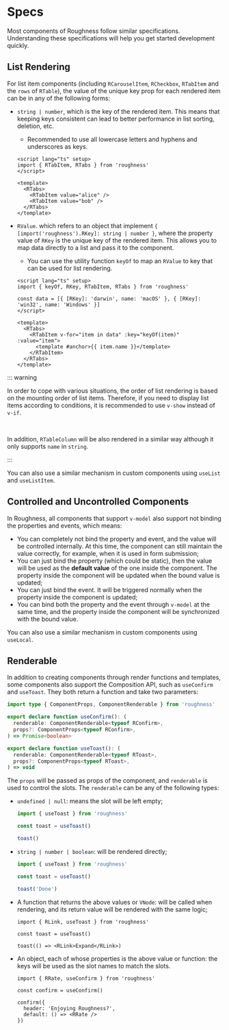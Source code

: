 <script lang="ts" setup>
import { keyOf, RDetails, RKey, RTabItem, RTabs } from 'roughness'

const data = [{ [RKey]: 'darwin', name: 'macOS' }, { [RKey]: 'win32', name: 'Windows' }]
</script>

# Specs

Most components of Roughness follow similar specifications. Understanding these specifications will help you get started development quickly.

## List Rendering

For list item components (including `RCarouselItem`, `RCheckbox`, `RTabItem` and the `rows` of `RTable`), the value of the unique key prop for each rendered item can be in any of the following forms:

- `string | number`, which is the key of the rendered item. This means that keeping keys consistent can lead to better performance in list sorting, deletion, etc.
     - Recommended to use all lowercase letters and hyphens and underscores as keys.

    <RDetails>
      <template #summary>Show Code</template>

    ```vue
    <script lang="ts" setup>
    import { RTabItem, RTabs } from 'roughness'
    </script>

    <template>
      <RTabs>
        <RTabItem value="alice" />
        <RTabItem value="bob" />
      </RTabs>
    </template>
    ```

    </RDetails>

    <RTabs>
      <RTabItem value="alice" />
      <RTabItem value="bob" />
    </RTabs>

- `RValue`. which refers to an object that implement `{ [import('roughness').RKey]: string | number }`, where the property value of `RKey` is the unique key of the rendered item. This allows you to map data directly to a list and pass it to the component.
    - You can use the utility function `keyOf` to map an `RValue` to key that can be used for list rendering.

    <RDetails>
      <template #summary>Show Code</template>

    ```vue
    <script lang="ts" setup>
    import { keyOf, RKey, RTabItem, RTabs } from 'roughness'

    const data = [{ [RKey]: 'darwin', name: 'macOS' }, { [RKey]: 'win32', name: 'Windows' }]
    </script>

    <template>
      <RTabs>
        <RTabItem v-for="item in data" :key="keyOf(item)" :value="item">
          <template #anchor>{{ item.name }}</template>
        </RTabItem>
      </RTabs>
    </template>
    ```

    </RDetails>

    <RTabs>
      <RTabItem v-for="item in data" :key="keyOf(item)" :value="item">
        <template #anchor>{{ item.name }}</template>
      </RTabItem>
    </RTabs>

::: warning

In order to cope with various situations, the order of list rendering is based on the mounting order of list items. Therefore, if you need to display list items according to conditions, it is recommended to use `v-show` instead of `v-if`.

<br>

In addition, `RTableColumn` will be also rendered in a similar way although it only supports `name` in `string`.

:::

You can also use a similar mechanism in custom components using `useList` and `useListItem`.

## Controlled and Uncontrolled Components

In Roughness, all components that support `v-model` also support not binding the properties and events, which means:

- You can completely not bind the property and event, and the value will be controlled internally. At this time, the component can still maintain the value correctly, for example, when it is used in form submission;
- You can just bind the property (which could be static), then the value will be used as the **default value** of the one inside the component. The property inside the component will be updated when the bound value is updated;
- You can just bind the event. It will be triggered normally when the property inside the component is updated;
- You can bind both the property and the event through `v-model` at the same time, and the property inside the component will be synchronized with the bound value.

You can also use a similar mechanism in custom components using `useLocal`.

## Renderable

In addition to creating components through render functions and templates, some components also support the Composition API, such as `useConfirm` and `useToast`. They both return a function and take two parameters:

```ts
import type { ComponentProps, ComponentRenderable } from 'roughness'

export declare function useConfirm(): (
  renderable: ComponentRenderable<typeof RConfirm>,
  props?: ComponentProps<typeof RConfirm>,
) => Promise<boolean>

export declare function useToast(): (
  renderable: ComponentRenderable<typeof RToast>,
  props?: ComponentProps<typeof RToast>,
) => void
```

The `props` will be passed as props of the component, and `renderable` is used to control the slots. The `renderable` can be any of the following types:

- `undefined | null`: means the slot will be left empty;

  ```ts
  import { useToast } from 'roughness'

  const toast = useToast()

  toast()
  ```

- `string | number | boolean`: will be rendered directly;

  ```ts
  import { useToast } from 'roughness'

  const toast = useToast()

  toast('Done')
  ```

- A function that returns the above values or `VNode`: will be called when rendering, and its return value will be rendered with the same logic;

  ```tsx
  import { RLink, useToast } from 'roughness'

  const toast = useToast()

  toast(() => <RLink>Expand</RLink>)
  ```

- An object, each of whose properties is the above value or function: the keys will be used as the slot names to match the slots.

  ```tsx
  import { RRate, useConfirm } from 'roughness'

  const confirm = useConfirm()

  confirm({
    header: 'Enjoying Roughness?',
    default: () => <RRate />
  })
  ```
